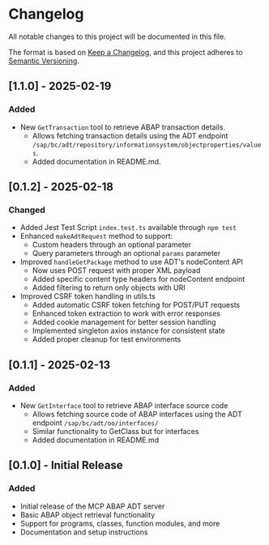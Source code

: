 # Changelog

All notable changes to this project will be documented in this file.

The format is based on [Keep a Changelog](https://keepachangelog.com/en/1.0.0/),
and this project adheres to [Semantic Versioning](https://semver.org/spec/v2.0.0.html).

## [1.1.0] - 2025-02-19

### Added
- New `GetTransaction` tool to retrieve ABAP transaction details.
  - Allows fetching transaction details using the ADT endpoint `/sap/bc/adt/repository/informationsystem/objectproperties/values`.
  - Added documentation in README.md.

## [0.1.2] - 2025-02-18

### Changed
- Added Jest Test Script `index.test.ts` available through `npm test`
- Enhanced `makeAdtRequest` method to support:
  - Custom headers through an optional parameter
  - Query parameters through an optional `params` parameter
- Improved `handleGetPackage` method to use ADT's nodeContent API
  - Now uses POST request with proper XML payload
  - Added specific content type headers for nodeContent endpoint
  - Added filtering to return only objects with URI 
- Improved CSRF token handling in utils.ts
  - Added automatic CSRF token fetching for POST/PUT requests
  - Enhanced token extraction to work with error responses
  - Added cookie management for better session handling
  - Implemented singleton axios instance for consistent state
  - Added proper cleanup for test environments

## [0.1.1] - 2025-02-13

### Added
- New `GetInterface` tool to retrieve ABAP interface source code
  - Allows fetching source code of ABAP interfaces using the ADT endpoint `/sap/bc/adt/oo/interfaces/`
  - Similar functionality to GetClass but for interfaces
  - Added documentation in README.md

## [0.1.0] - Initial Release

### Added
- Initial release of the MCP ABAP ADT server
- Basic ABAP object retrieval functionality
- Support for programs, classes, function modules, and more
- Documentation and setup instructions
